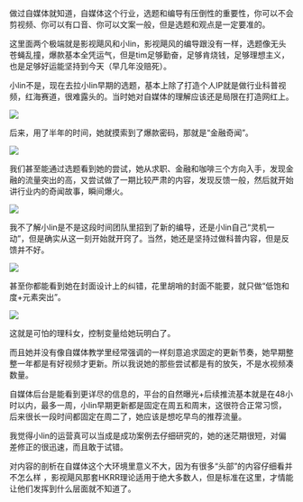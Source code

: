 做过自媒体就知道，自媒体这个行业，选题和编导有压倒性的重要性，你可以不会剪视频、你可以有口音、你可以文案一般，但是选题和观点是一定要准的。

这里面两个极端就是影视飓风和小lin，影视飓风的编导跟没有一样，选题像无头苍蝇乱撞，爆款基本全凭运气，但是tim足够勤奋，足够肯烧钱，足够理想主义，也是足够好运能坚持到今天（早几年没赔死）。

小lin不是，现在去拉小lin早期的选题，基本上除了打造个人IP就是做行业科普视频，红海赛道，很难露头的。当时她对自媒体的理解应该还是局限在打造网红上。

![](https://picx.zhimg.com/50/v2-9e2bdda443345795f705def5c1e7c245_720w.jpg?source=2c26e567)

后来，用了半年的时间，她就摸索到了爆款密码，那就是“金融奇闻”。

![](https://pic1.zhimg.com/50/v2-e4436e35b0319cbfcb5fce4cd3eddefd_720w.jpg?source=2c26e567)

我们甚至能通过选题看到她的尝试，她从求职、金融和咖啡三个方向入手，发现金融的流量突出的高，又尝试做了一期比较严肃的内容，发现反馈一般，然后就开始讲行业内的奇闻故事，瞬间爆火。

![](https://pic1.zhimg.com/50/v2-d6ee1fc725d9aababdb0014774b11bc2_720w.jpg?source=2c26e567)

我不了解小lin是不是这段时间团队里招到了新的编导，还是小lin自己“灵机一动”，但是确实从这一刻开始就开窍了。当然，她还是坚持过做科普内容，但是反馈并不好。

![](https://pic1.zhimg.com/50/v2-ac47e0836b3b4bb782051b7b0c6469a6_720w.jpg?source=2c26e567)

甚至你都能看到她在封面设计上的纠错，花里胡哨的封面不能要，就只做“低饱和度+元素突出”。

![](https://picx.zhimg.com/50/v2-37d664126b0a4c2b762abc2254f7f3ac_720w.jpg?source=2c26e567)

这就是可怕的理科女，控制变量给她玩明白了。

而且她并没有像自媒体教学里经常强调的一样刻意追求固定的更新节奏，她早期整整一年都是有好视频才更新。所以我说她的那些尝试都是有的放矢，不是水视频凑数量。

自媒体后台是能看到更详尽的信息的，平台的自然曝光+后续推流基本就是在48小时以内，最多一周，小lin早期更新都是固定在周五和周末，这很符合正常习惯，后来很长一段时间都固定在周二了，她应该是想吃早鸟的推荐流量。

我觉得小lin的运营真可以当成是成功案例去仔细研究的，她的迷茫期很短，对偏差修正的很迅速，而且敢于试错。

对内容的剖析在自媒体这个大环境里意义不大，因为有很多“头部”的内容仔细看并不怎么样 ，影视飓风那套HKRR理论适用于绝大多数人，但是标准在这里，才情能让他们发挥到什么层面就不知道了。
